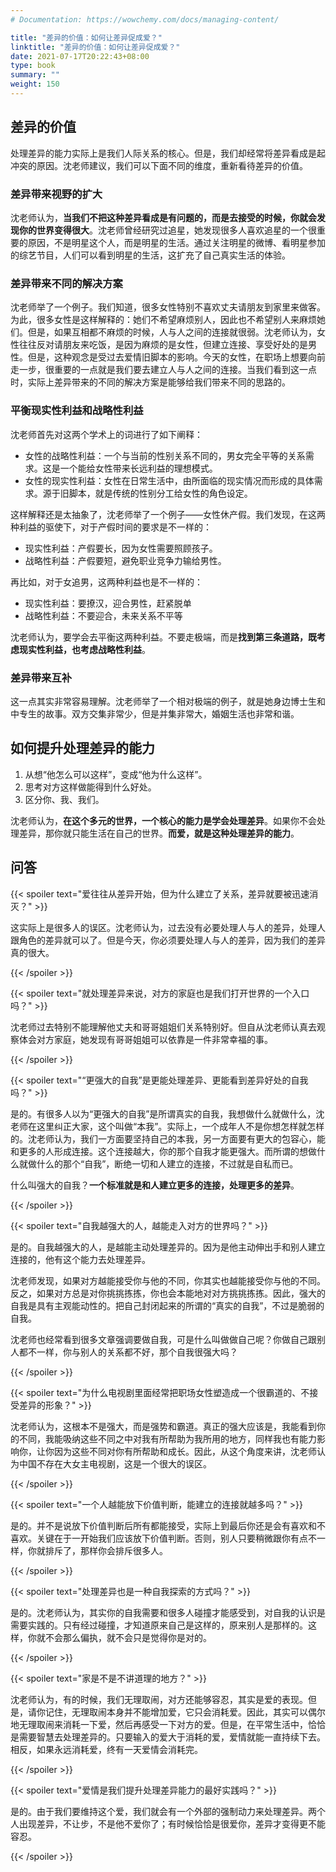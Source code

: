 ```yaml
---
# Documentation: https://wowchemy.com/docs/managing-content/

title: "差异的价值：如何让差异促成爱？"
linktitle: "差异的价值：如何让差异促成爱？"
date: 2021-07-17T20:22:43+08:00
type: book
summary: ""
weight: 150
---
```


<!--more-->

## 差异的价值

处理差异的能力实际上是我们人际关系的核心。但是，我们却经常将差异看成是起冲突的原因。沈老师建议，我们可以下面不同的维度，重新看待差异的价值。

### 差异带来视野的扩大

沈老师认为，**当我们不把这种差异看成是有问题的，而是去接受的时候，你就会发现你的世界变得很大**。沈老师曾经研究过追星，她发现很多人喜欢追星的一个很重要的原因，不是明星这个人，而是明星的生活。通过关注明星的微博、看明星参加的综艺节目，人们可以看到明星的生活，这扩充了自己真实生活的体验。

### 差异带来不同的解决方案

沈老师举了一个例子。我们知道，很多女性特别不喜欢丈夫请朋友到家里来做客。为此，很多女性是这样解释的：她们不希望麻烦别人，因此也不希望别人来麻烦她们。但是，如果互相都不麻烦的时候，人与人之间的连接就很弱。沈老师认为，女性往往反对请朋友来吃饭，是因为麻烦的是女性，但建立连接、享受好处的是男性。但是，这种观念是受过去爱情旧脚本的影响。今天的女性，在职场上想要向前走一步，很重要的一点就是我们要去建立人与人之间的连接。当我们看到这一点时，实际上差异带来的不同的解决方案是能够给我们带来不同的思路的。

### 平衡现实性利益和战略性利益

沈老师首先对这两个学术上的词进行了如下阐释：

- 女性的战略性利益：一个与当前的性别关系不同的，男女完全平等的关系需求。这是一个能给女性带来长远利益的理想模式。
- 女性的现实性利益：女性在日常生活中，由所面临的现实情况而形成的具体需求。源于旧脚本，就是传统的性别分工给女性的角色设定。

这样解释还是太抽象了，沈老师举了一个例子——女性休产假。我们发现，在这两种利益的驱使下，对于产假时间的要求是不一样的：

- 现实性利益：产假要长，因为女性需要照顾孩子。
- 战略性利益：产假要短，避免职业竞争力输给男性。

再比如，对于女追男，这两种利益也是不一样的：

- 现实性利益：要撩汉，迎合男性，赶紧脱单
- 战略性利益：不要迎合，未来关系不平等

沈老师认为，要学会去平衡这两种利益。不要走极端，而是**找到第三条道路，既考虑现实性利益，也考虑战略性利益**。

### 差异带来互补

这一点其实非常容易理解。沈老师举了一个相对极端的例子，就是她身边博士生和中专生的故事。双方交集非常少，但是并集非常大，婚姻生活也非常和谐。

## 如何提升处理差异的能力

1. 从想“他怎么可以这样”，变成“他为什么这样”。
2. 思考对方这样做能得到什么好处。
3. 区分你、我、我们。

沈老师认为，**在这个多元的世界，一个核心的能力是学会处理差异**。如果你不会处理差异，那你就只能生活在自己的世界。**而爱，就是这种处理差异的能力**。

## 问答

{{< spoiler text="爱往往从差异开始，但为什么建立了关系，差异就要被迅速消灭？" >}}

这实际上是很多人的误区。沈老师认为，过去没有必要处理人与人的差异，处理人跟角色的差异就可以了。但是今天，你必须要处理人与人的差异，因为我们的差异真的很大。

{{< /spoiler >}}

{{< spoiler text="就处理差异来说，对方的家庭也是我们打开世界的一个入口吗？" >}}

沈老师过去特别不能理解他丈夫和哥哥姐姐们关系特别好。但自从沈老师认真去观察体会对方家庭，她发现有哥哥姐姐可以依靠是一件非常幸福的事。

{{< /spoiler >}}

{{< spoiler text="“更强大的自我”是更能处理差异、更能看到差异好处的自我吗？" >}}

是的。有很多人以为“更强大的自我”是所谓真实的自我，我想做什么就做什么，沈老师在这里纠正大家，这个叫做“本我”。实际上，一个成年人不是你想怎样就怎样的。沈老师认为，我们一方面要坚持自己的本我，另一方面要有更大的包容心，能和更多的人形成连接。这个连接越大，你的那个自我才能更强大。而所谓的想做什么就做什么的那个“自我”，断绝一切和人建立的连接，不过就是自私而已。

什么叫强大的自我？**一个标准就是和人建立更多的连接，处理更多的差异**。

{{< /spoiler >}}

{{< spoiler text="自我越强大的人，越能走入对方的世界吗？" >}}

是的。自我越强大的人，是越能主动处理差异的。因为是他主动伸出手和别人建立连接的，他有这个能力去处理差异。

沈老师发现，如果对方越能接受你与他的不同，你其实也越能接受你与他的不同。反之，如果对方总是对你挑挑拣拣，你也会本能地对对方挑挑拣拣。因此，强大的自我是具有主观能动性的。把自己封闭起来的所谓的“真实的自我”，不过是脆弱的自我。

沈老师也经常看到很多文章强调要做自我，可是什么叫做做自己呢？你做自己跟别人都不一样，你与别人的关系都不好，那个自我很强大吗？

{{< /spoiler >}}

{{< spoiler text="为什么电视剧里面经常把职场女性塑造成一个很霸道的、不接受差异的形象？" >}}

沈老师认为，这根本不是强大，而是强势和霸道。真正的强大应该是，我能看到你的不同，我能吸纳这些不同之中对我有所帮助为我所用的地方，同样我也有能力影响你，让你因为这些不同对你有所帮助和成长。因此，从这个角度来讲，沈老师认为中国不存在大女主电视剧，这是一个很大的误区。

{{< /spoiler >}}

{{< spoiler text="一个人越能放下价值判断，能建立的连接就越多吗？" >}}

是的。并不是说放下价值判断后所有都能接受，实际上到最后你还是会有喜欢和不喜欢。关键在于一开始我们应该放下价值判断。否则，别人只要稍微跟你有点不一样，你就排斥了，那样你会排斥很多人。

{{< /spoiler >}}

{{< spoiler text="处理差异也是一种自我探索的方式吗？" >}}

是的。沈老师认为，其实你的自我需要和很多人碰撞才能感受到，对自我的认识是需要实践的。只有经过碰撞，才知道原来自己是这样的，原来别人是那样的。这样，你就不会那么偏执，就不会只是觉得你是对的。

{{< /spoiler >}}

{{< spoiler text="家是不是不讲道理的地方？" >}}

沈老师认为，有的时候，我们无理取闹，对方还能够容忍，其实是爱的表现。但是，请你记住，无理取闹本身并不能增加爱，它只会消耗爱。因此，其实可以偶尔地无理取闹来消耗一下爱，然后再感受一下对方的爱。但是，在平常生活中，恰恰是需要智慧去处理差异的。只要输入的爱大于消耗的爱，爱情就能一直持续下去。相反，如果永远消耗爱，终有一天爱情会消耗完。

{{< /spoiler >}}

{{< spoiler text="爱情是我们提升处理差异能力的最好实践吗？" >}}

是的。由于我们要维持这个爱，我们就会有一个外部的强制动力来处理差异。两个人出现差异，不让步，不是他不爱你了；有时候恰恰是很爱你，差异才变得更不能容忍。

{{< /spoiler >}}